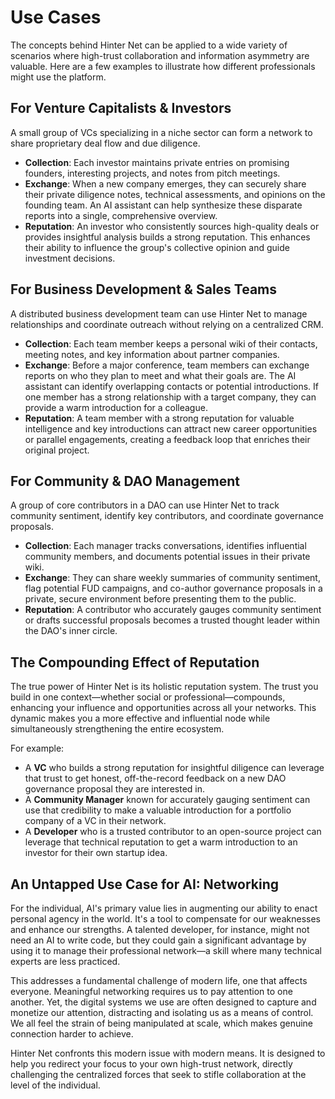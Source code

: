 # Use Cases

The concepts behind Hinter Net can be applied to a wide variety of scenarios where high-trust collaboration and information asymmetry are valuable.
Here are a few examples to illustrate how different professionals might use the platform.

## For Venture Capitalists & Investors

A small group of VCs specializing in a niche sector can form a network to share proprietary deal flow and due diligence.

- **Collection**: Each investor maintains private entries on promising founders, interesting projects, and notes from pitch meetings.
- **Exchange**: When a new company emerges, they can securely share their private diligence notes, technical assessments, and opinions on the founding team.
  An AI assistant can help synthesize these disparate reports into a single, comprehensive overview.
- **Reputation**: An investor who consistently sources high-quality deals or provides insightful analysis builds a strong reputation.
  This enhances their ability to influence the group's collective opinion and guide investment decisions.

## For Business Development & Sales Teams

A distributed business development team can use Hinter Net to manage relationships and coordinate outreach without relying on a centralized CRM.

- **Collection**: Each team member keeps a personal wiki of their contacts, meeting notes, and key information about partner companies.
- **Exchange**: Before a major conference, team members can exchange reports on who they plan to meet and what their goals are.
  The AI assistant can identify overlapping contacts or potential introductions.
  If one member has a strong relationship with a target company, they can provide a warm introduction for a colleague.
- **Reputation**: A team member with a strong reputation for valuable intelligence and key introductions can attract new career opportunities or parallel engagements, creating a feedback loop that enriches their original project.

## For Community & DAO Management

A group of core contributors in a DAO can use Hinter Net to track community sentiment, identify key contributors, and coordinate governance proposals.

- **Collection**: Each manager tracks conversations, identifies influential community members, and documents potential issues in their private wiki.
- **Exchange**: They can share weekly summaries of community sentiment, flag potential FUD campaigns, and co-author governance proposals in a private, secure environment before presenting them to the public.
- **Reputation**: A contributor who accurately gauges community sentiment or drafts successful proposals becomes a trusted thought leader within the DAO's inner circle.

## The Compounding Effect of Reputation

The true power of Hinter Net is its holistic reputation system.
The trust you build in one context—whether social or professional—compounds, enhancing your influence and opportunities across all your networks.
This dynamic makes you a more effective and influential node while simultaneously strengthening the entire ecosystem.

For example:

- A **VC** who builds a strong reputation for insightful diligence can leverage that trust to get honest, off-the-record feedback on a new DAO governance proposal they are interested in.
- A **Community Manager** known for accurately gauging sentiment can use that credibility to make a valuable introduction for a portfolio company of a VC in their network.
- A **Developer** who is a trusted contributor to an open-source project can leverage that technical reputation to get a warm introduction to an investor for their own startup idea.

## An Untapped Use Case for AI: Networking

For the individual, AI's primary value lies in augmenting our ability to enact personal agency in the world.
It's a tool to compensate for our weaknesses and enhance our strengths.
A talented developer, for instance, might not need an AI to write code, but they could gain a significant advantage by using it to manage their professional network—a skill where many technical experts are less practiced.

This addresses a fundamental challenge of modern life, one that affects everyone.
Meaningful networking requires us to pay attention to one another.
Yet, the digital systems we use are often designed to capture and monetize our attention, distracting and isolating us as a means of control.
We all feel the strain of being manipulated at scale, which makes genuine connection harder to achieve.

Hinter Net confronts this modern issue with modern means.
It is designed to help you redirect your focus to your own high-trust network, directly challenging the centralized forces that seek to stifle collaboration at the level of the individual.
